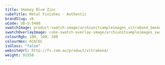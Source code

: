 ```yaml
---
title: Smokey Blue Zinc
cubeTitle: Metal Finishes - Authentic
brandSlug: vb
uCode: VB-U-5400
swatchImage: product-swatch-image/archiunitsampleimages_vitrabond_Smokey_Blue_Zinc.jpg
swatchOverlayImage: cube-swatch-overlay-image/archiunitsampleimages_swatch-overlay_vitrabond.png
colourRgb: 108, 108, 108
colourHex: 6C6C6C
isGloss: "false"
websiteUrl: http://fv.com.au/product/vitrabond/
weight: 91558
---
```

